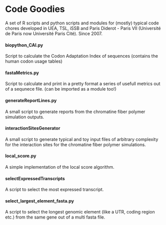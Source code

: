 Code Goodies
=============

A set of R scripts and python scripts and modules for (mostly) typical code chores developed in UEA, TSL, iSSB and Paris Diderot - Paris VII (Université de Paris now Université Paris Cité).
Since 2007.

#### biopython_CAI.py
Script to calculate the Codon Adaptation Index of sequences (contains the human codon usage tables)

#### fastaMetrics.py
Script to calculate and print in a pretty format a series of usefull metrics out of a sequnece file. (can be imported as a module too!)

#### generateReportLines.py
A small script to generate reports from the chromatine fiber polymer simulation outputs.

#### interactionSitesGenerator
A small script to generate typical and toy input files of arbitrary complexity for the interaction sites for the chromatine fiber polymer simulations.

#### local_score.py
A simple implementation of the local score algorithm.

#### selectExpressedTranscripts
A script to select the most expressed transcript.

#### select_largest_element_fasta.py
A script to select the longest genomic element (like a UTR, coding
region etc.) from the same gene out of a multi fasta file.
